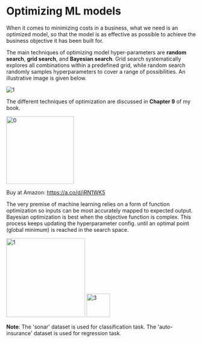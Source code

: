 # Optimizing ML models

When it comes to minimizing costs in a business, what we need is an optimized model, so that the model is as effective as possible to achieve the business objective it has been built for.

The main techniques of optimizing model hyper-parameters are **random search**, **grid search**, and **Bayesian search**. 
Grid search systematically explores all combinations within a predefined grid, while random search randomly samples hyperparameters to cover a range of possibilities. An illustrative image is given below.

![1](https://github.com/user-attachments/assets/b6f9b380-02e9-4cac-8834-d7e697c4dc5d)

The different techniques of optimization are discussed in **Chapter 9** of my book.

<img width="179" alt="0" src="https://github.com/user-attachments/assets/2303322f-e4e3-4636-b533-57b38a7ca9ed">

Buy at Amazon: https://a.co/d/iRN1WK5

The very premise of machine learning relies on a form of function optimization so inputs can be most accurately mapped to expected output. 
Bayesian optimization is best when the objective function is complex. This process keeps updating the hyperparameter config. until an optimal point (global minimum) is reached in the search space.

<img width="209" alt="1" src="https://github.com/user-attachments/assets/88535300-9262-4298-b93a-d27e7bba2752">

<img width="62" alt="3" src="https://github.com/user-attachments/assets/cb96346e-1362-4c36-a7de-2372f95496ec">

**Note**: The 'sonar' dataset is used for classification task. The 'auto-insurance' dataset is used for regression task.

